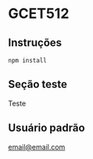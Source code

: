 # GCET512

## Instruções

```
npm install
```

## Seção teste

Teste

## Usuário padrão

email@email.com
